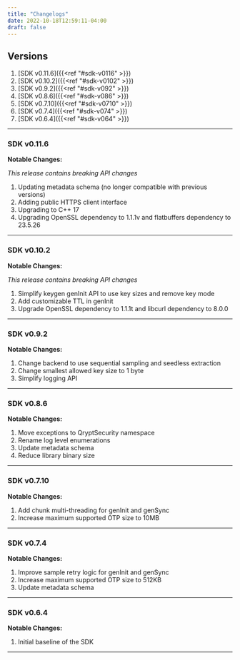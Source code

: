 ```yaml
---
title: "Changelogs"
date: 2022-10-18T12:59:11-04:00
draft: false
---
```


## Versions

1. [SDK v0.11.6]({{<ref "#sdk-v0116" >}})
2. [SDK v0.10.2]({{<ref "#sdk-v0102" >}})
3. [SDK v0.9.2]({{<ref "#sdk-v092" >}})
4. [SDK v0.8.6]({{<ref "#sdk-v086" >}})
5. [SDK v0.7.10]({{<ref "#sdk-v0710" >}})
6. [SDK v0.7.4]({{<ref "#sdk-v074" >}})
7. [SDK v0.6.4]({{<ref "#sdk-v064" >}})

---
### SDK v0.11.6
**Notable Changes:**

*This release contains breaking API changes*

1. Updating metadata schema (no longer compatible with previous versions)
2. Adding public HTTPS client interface
3. Upgrading to C++ 17
4. Upgrading OpenSSL dependency to 1.1.1v and flatbuffers dependency to 23.5.26

---
### SDK v0.10.2
**Notable Changes:**

*This release contains breaking API changes*

1. Simplify keygen genInit API to use key sizes and remove key mode
2. Add customizable TTL in genInit
3. Upgrade OpenSSL dependency to 1.1.1t and libcurl dependency to 8.0.0

---

### SDK v0.9.2
**Notable Changes:**

1. Change backend to use sequential sampling and seedless extraction
2. Change smallest allowed key size to 1 byte
3. Simplify logging API

---

### SDK v0.8.6

**Notable Changes:**

1. Move exceptions to QryptSecurity namespace
2. Rename log level enumerations
3. Update metadata schema
4. Reduce library binary size

---

### SDK v0.7.10

**Notable Changes:**

1. Add chunk multi-threading for genInit and genSync
2. Increase maximum supported OTP size to 10MB

---

### SDK v0.7.4

**Notable Changes:**

1. Improve sample retry logic for genInit and genSync
2. Increase maximum supported OTP size to 512KB
3. Update metadata schema

---

### SDK v0.6.4

**Notable Changes:**

1. Initial baseline of the SDK

---
